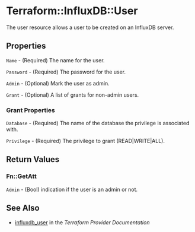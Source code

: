 # Terraform::InfluxDB::User

The user resource allows a user to be created on an InfluxDB server.

## Properties

`Name` - (Required) The name for the user.

`Password` - (Required) The password for the user.

`Admin` - (Optional) Mark the user as admin.

`Grant` - (Optional) A list of grants for non-admin users.

### Grant Properties

`Database` - (Required) The name of the database the privilege is associated with.

`Privilege` - (Required) The privilege to grant (READ|WRITE|ALL).


## Return Values

### Fn::GetAtt

`Admin` - (Bool) indication if the user is an admin or not.

## See Also

* [influxdb_user](https://www.terraform.io/docs/providers/influxdb/r/user.html) in the _Terraform Provider Documentation_